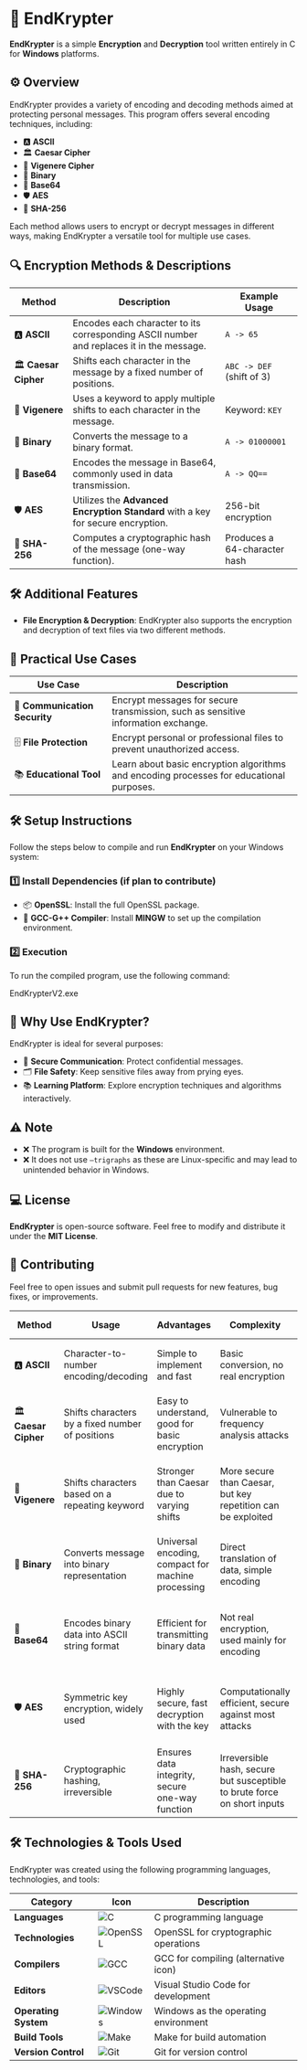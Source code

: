 # 🔐 **EndKrypter**

**EndKrypter** is a simple **Encryption** and **Decryption** tool written entirely in C for **Windows** platforms.

## ⚙️ **Overview**

EndKrypter provides a variety of encoding and decoding methods aimed at protecting personal messages. This program offers several encoding techniques, including:

- 🅰️ **ASCII**
- 🏛️ **Caesar Cipher**
- 🔑 **Vigenere Cipher**
- 💾 **Binary**
- 🔢 **Base64**
- 🛡️ **AES**
- 🧩 **SHA-256**

Each method allows users to encrypt or decrypt messages in different ways, making EndKrypter a versatile tool for multiple use cases.


## 🔍 **Encryption Methods & Descriptions**

| Method                | Description                                                                                  | Example Usage                    |
|-----------------------|----------------------------------------------------------------------------------------------|-----------------------------------|
| 🅰️ **ASCII**           | Encodes each character to its corresponding ASCII number and replaces it in the message.     | `A -> 65`                        |
| 🏛️ **Caesar Cipher**   | Shifts each character in the message by a fixed number of positions.                         | `ABC -> DEF` (shift of 3)         |
| 🔑 **Vigenere**        | Uses a keyword to apply multiple shifts to each character in the message.                    | Keyword: `KEY`                   |
| 💾 **Binary**          | Converts the message to a binary format.                                                     | `A -> 01000001`                  |
| 🔢 **Base64**          | Encodes the message in Base64, commonly used in data transmission.                           | `A -> QQ==`                      |
| 🛡️ **AES**             | Utilizes the **Advanced Encryption Standard** with a key for secure encryption.              | 256-bit encryption               |
| 🧩 **SHA-256**         | Computes a cryptographic hash of the message (one-way function).                             | Produces a 64-character hash      |

## 🛠️ **Additional Features**

- **File Encryption & Decryption**: EndKrypter also supports the encryption and decryption of text files via two different methods.

## 📂 **Practical Use Cases**

| Use Case                | Description                                                                                 |
|-------------------------|---------------------------------------------------------------------------------------------|
| 🔐 **Communication Security** | Encrypt messages for secure transmission, such as sensitive information exchange.         |
| 🗄️ **File Protection**      | Encrypt personal or professional files to prevent unauthorized access.                    |
| 📚 **Educational Tool**      | Learn about basic encryption algorithms and encoding processes for educational purposes.  |



## 🛠️ **Setup Instructions**

Follow the steps below to compile and run **EndKrypter** on your Windows system:

### 1️⃣ Install Dependencies (if plan to contribute)

- 📦 **OpenSSL**: Install the full OpenSSL package.
- 🔨 **GCC-G++ Compiler**: Install **MINGW** to set up the compilation environment.


### 2️⃣ Execution

To run the compiled program, use the following command:


 EndKrypterV2.exe




## 🎯 **Why Use EndKrypter?**

EndKrypter is ideal for several purposes:

- 🔐 **Secure Communication**: Protect confidential messages.
- 🗂️ **File Safety**: Keep sensitive files away from prying eyes.
- 📚 **Learning Platform**: Explore encryption techniques and algorithms interactively.

## ⚠️ **Note**

- ❌ The program is built for the **Windows** environment.
- ❌ It does not use `–trigraphs` as these are Linux-specific and may lead to unintended behavior in Windows.

## 💻 **License**

**EndKrypter** is open-source software. Feel free to modify and distribute it under the **MIT License**.

## 🌟 **Contributing**

Feel free to open issues and submit pull requests for new features, bug fixes, or improvements.




| **Method**         | **Usage**                                          | **Advantages**                                      | **Complexity**                                              | **Decoding Difficulty**           |
|--------------------|----------------------------------------------------|----------------------------------------------------|-------------------------------------------------------------|-----------------------------------|
| 🅰️ **ASCII**        | Character-to-number encoding/decoding              | Simple to implement and fast                       | Basic conversion, no real encryption                         | 🟢 **Easy**: Direct reverse mapping |
| 🏛️ **Caesar Cipher**| Shifts characters by a fixed number of positions   | Easy to understand, good for basic encryption      | Vulnerable to frequency analysis attacks                     | 🟢 **Easy**: Can be brute-forced easily|
| 🔑 **Vigenere**     | Shifts characters based on a repeating keyword     | Stronger than Caesar due to varying shifts         | More secure than Caesar, but key repetition can be exploited  | 🟠 **Moderate**: Key length and frequency analysis |
| 💾 **Binary**       | Converts message into binary representation        | Universal encoding, compact for machine processing | Direct translation of data, simple encoding                  | 🟢 **Easy**: Reverse conversion from binary to text |
| 🔢 **Base64**       | Encodes binary data into ASCII string format       | Efficient for transmitting binary data             | Not real encryption, used mainly for encoding                | 🟢 **Easy**: Decoded using standard Base64 decoding |
| 🛡️ **AES**          | Symmetric key encryption, widely used              | Highly secure, fast decryption with the key        | Computationally efficient, secure against most attacks       | 🔴 **Hard**: Requires the key; virtually unbreakable without it |
| 🧩 **SHA-256**      | Cryptographic hashing, irreversible                | Ensures data integrity, secure one-way function    | Irreversible hash, secure but susceptible to brute force on short inputs | 🔴 **Impossible**: One-way function, cannot be decoded |


## 🛠️ **Technologies & Tools Used**

EndKrypter was created using the following programming languages, technologies, and tools:

| **Category** | **Icon** | **Description**                        |
|--------------|----------|----------------------------------------|
| **Languages** | ![C](https://skillicons.dev/icons?i=c) | C programming language                   |
| **Technologies** | ![OpenSSL](https://img.icons8.com/color/48/000000/lock--v1.png) | OpenSSL for cryptographic operations     |
| **Compilers** | ![GCC](https://img.icons8.com/ios/50/000000/gcc.png) | GCC for compiling (alternative icon)     |
| **Editors** | ![VSCode](https://skillicons.dev/icons?i=vscode) | Visual Studio Code for development        |
| **Operating System** | ![Windows](https://skillicons.dev/icons?i=windows) | Windows as the operating environment      |
| **Build Tools** | ![Make](https://skillicons.dev/icons?i=make) | Make for build automation                 |
| **Version Control** | ![Git](https://skillicons.dev/icons?i=git) | Git for version control                   |




